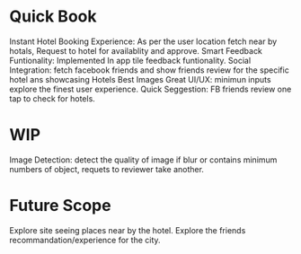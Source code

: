 # Quick Book 
Instant Hotel Booking Experience: As per the user location fetch near by hotals, Request to hotel for availablity and approve.
Smart Feedback Funtionality: Implemented In app tile feedback funtionality.
Social Integration: fetch facebook friends and show friends review for the specific hotel ans showcasing Hotels Best Images
Great UI/UX: minimun inputs explore the finest user experience.
Quick Seggestion: FB friends review one tap to check for hotels.

# WIP
Image Detection: detect the quality of image if blur or contains minimum numbers of object, requets to reviewer take another.

# Future Scope
Explore site seeing places near by the hotel.
Explore the friends recommandation/experience for the city.
